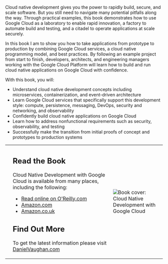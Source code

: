 <p>Cloud native development gives you the power to rapidly build, secure, and scale software. But you still
    need to navigate many potential pitfalls along the way. Through practical examples, this book
    demonstrates how to use Google Cloud as a laboratory to enable rapid innovation, a factory to automate
    build and testing, and a citadel to operate applications at scale securely.
</p>
<p>
    In this book I am to show you how to take applications from prototype to production by combining Google
    Cloud services, a cloud native programming model, and best practices. By following an example project
    from start to finish, developers, architects, and engineering managers working with the Google Cloud
    Platform will learn how to build and run cloud native applications on Google Cloud with confidence.
</p>
<p>
    With this book, you will:
</p>
<ul>
    <li>Understand cloud native development concepts including microservices, containerization, and
        event-driven architecture
    </li>
    <li>Learn Google Cloud services that specifically support this development style: compute, persistence,
        messaging, DevOps, security and networking, and observability
    </li>
    <li>Confidently build cloud native applications on Google Cloud</li>
    <li>Learn how to address nonfunctional requirements such as security, observability, and testing</li>
    <li>Successfully make the transition from initial proofs of concept and prototypes to production systems
    </li>
</ul>
<table style="border: 0px solid transparent; border-collapse: collapse;">
    <tr>
        <td>
        <td>
            <h2>Read the Book</h2>
            <p>Cloud Native Development with Google Cloud is available from many places, including the following:</p>
            <ul>
                <li><a href="https://learning.oreilly.com/library/view/programming-cloud-native/9781098145071/">Read
                    online on O'Reilly.com</a></li>
                <li><a href="https://www.amazon.com/Programming-Cloud-Native-Applications-Google/dp/1098145089">
                    Amazon.com</a></li>
                <li><a href="https://www.amazon.co.uk/Programming-Cloud-Native-Applications-Google/dp/1098145089/">Amazon.co.uk</a>
                </li>
            </ul>
            <h2>Find Out More</h2>
            <p>To get the latest information please visit <a href="https://danielvaughan.com/">DanielVaughan.com</a></p>
        </td>
        <td style="min-width: 75px; max-width: 300px">
            <image src="assets/compatcover.jpeg" align="center"
                   alt="Book cover: Cloud Native Development with Google Cloud"></image>
        </td>
    </tr>
</table>
